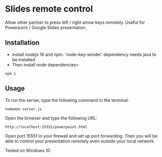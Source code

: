 # Slides remote control
Allow other partner to press left / right arrow keys remotely. Useful for Powerpoint / Google Slides presentation.

## Installation
- Install nodejs 16 and npm. 'node-key-sender' dependency needs java to be installed
- Then install node dependencies>
```
npm i
```

## Usage
To run the server, type the following command in the terminal:
```
nodemon server.js
```

Open the browser and type the following URL:
```
http://localhost:15551/powerpoint.html
```

Open port 15551 in your firewall and set up port forwarding. Then you will be able to control your presentation remotely even outside your local network.

Tested on Windows 10.

